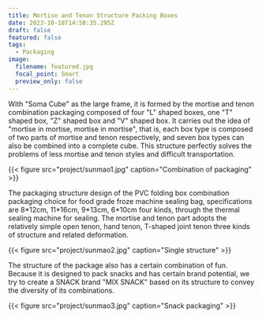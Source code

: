 ```yaml
---
title: Mortise and Tenon Structure Packing Boxes
date: 2023-10-18T14:58:35.295Z
draft: false
featured: false
tags:
  - Packaging
image:
  filename: featured.jpg
  focal_point: Smart
  preview_only: false
---
```

With "Soma Cube" as the large frame, it is formed by the mortise and tenon combination packaging composed of four "L" shaped boxes, one "T" shaped box, "Z" shaped box and "V" shaped box. It carries out the idea of "mortise in mortise, mortise in mortise", that is, each box type is composed of two parts of mortise and tenon respectively, and seven box types can also be combined into a complete cube. This structure perfectly solves the problems of less mortise and tenon styles and difficult transportation.

{{< figure src="project/sunmao1.jpg" caption="Combination of packaging" >}}

The packaging structure design of the PVC folding box combination packaging choice for food grade froze machine sealing bag, specifications are 8\*12cm, 11\*16cm, 9\*13cm, 6\*10cm four kinds, through the thermal sealing machine for sealing. The mortise and tenon part adopts the relatively simple open tenon, hand tenon, T-shaped joint tenon three kinds of structure and related deformation.

{{< figure src="project/sunmao2.jpg" caption="Single structure" >}}

The structure of the package also has a certain combination of fun. Because it is designed to pack snacks and has certain brand potential, we try to create a SNACK brand "MIX SNACK" based on its structure to convey the diversity of its combinations.

{{< figure src="project/sunmao3.jpg" caption="Snack packaging" >}}